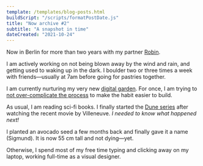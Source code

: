 ```yaml
---
template: /templates/blog-posts.html
buildScript: "/scripts/formatPostDate.js"
title: "Now archive #2"
subtitle: "A snapshot in time"
dateCreated: "2021-10-24"
---
```


Now in Berlin for more than two years with my partner [Robin](https://robinmetral.com/).

I am actively working on not being blown away by the wind and rain, and getting used to waking up in the dark. I boulder two or three times a week with friends—usually at 7am before going for pastries together.

I am currently nurturing my very new [digital garden](https://garden.clarale.com/). For once, I am trying to [not over-complicate the process](/posts/gardening/) to make the habit easier to build.

As usual, I am reading sci-fi books. I finally started the [Dune series](https://openlibrary.org/works/OL893415W/Dune/) after watching the recent movie by Villeneuve. _I needed to know what happened next!_

I planted an avocado seed a few months back and finally gave it a name (Sigmund). It is now 55 cm tall and not dying—yet.

Otherwise, I spend most of my free time typing and clicking away on my laptop, working full-time as a visual designer.
